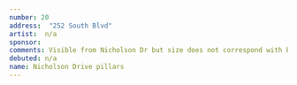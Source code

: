 ```yaml
---
number: 20
address:  "252 South Blvd"
artist:  n/a
sponsor:
comments: Visible from Nicholson Dr but size does not correspond with billboards
debuted: n/a
name: Nicholson Drive pillars
---
```

